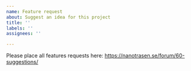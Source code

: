 ```yaml
---
name: Feature request
about: Suggest an idea for this project
title: ''
labels: ''
assignees: ''

---
```


Please place all features requests here: https://nanotrasen.se/forum/60-suggestions/

